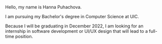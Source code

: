 Hello, my name is Hanna Puhachova. 

I am pursuing my Bachelor's degree in Computer Science at UIC. 

Because I will be graduating in December 2022, I am looking for an internship in software development or UI/UX design that will lead to a full-time position.

<!---
thehiddengem/thehiddengem is a ✨ special ✨ repository because its `README.md` (this file) appears on your GitHub profile.
You can click the Preview link to take a look at your changes.
--->
